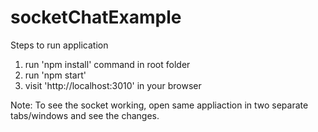 # socketChatExample

Steps to run application
1. run 'npm install' command in root folder
2. run 'npm start'
3. visit 'http://localhost:3010' in your browser

Note: To see the socket working, open same appliaction in two separate tabs/windows and see the changes.
